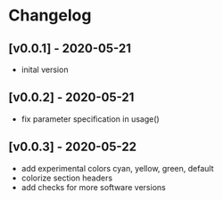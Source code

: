 # Changelog 

## [v0.0.1] - 2020-05-21
  - inital version
## [v0.0.2] - 2020-05-21
  - fix parameter specification in usage()
## [v0.0.3] - 2020-05-22
  - add experimental colors cyan, yellow, green, default
  - colorize section headers
  - add checks for more software versions
